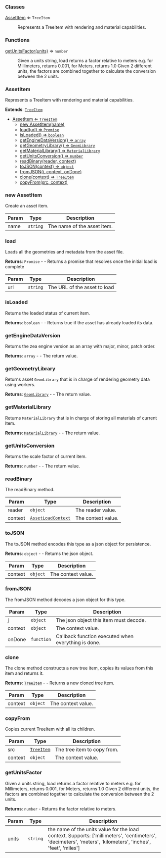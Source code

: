 ### Classes

<dl>
<dt><a href="#AssetItem">AssetItem</a> ⇐ <code>TreeItem</code></dt>
<dd><p>Represents a TreeItem with rendering and material capabilities.</p>
</dd>
</dl>

### Functions

<dl>
<dt><a href="#getUnitsFactor">getUnitsFactor(units)</a> ⇒ <code>number</code></dt>
<dd><p>Given a units string, load returns a factor relative to meters
e.g. for Millimeters, returns 0.001, for Meters, returns 1.0
Given 2 different units, the factors are combined together to calculate the conversion between the 2 units.</p>
</dd>
</dl>

<a name="AssetItem"></a>

### AssetItem 
Represents a TreeItem with rendering and material capabilities.


**Extends**: <code>[TreeItem](api/SceneTree\TreeItem.md)</code>  

* [AssetItem ⇐ <code>TreeItem</code>](#AssetItem)
    * [new AssetItem(name)](#new-AssetItem)
    * [load(url) ⇒ <code>Promise</code>](#load)
    * [isLoaded() ⇒ <code>boolean</code>](#isLoaded)
    * [getEngineDataVersion() ⇒ <code>array</code>](#getEngineDataVersion)
    * [getGeometryLibrary() ⇒ <code>GeomLibrary</code>](#getGeometryLibrary)
    * [getMaterialLibrary() ⇒ <code>MaterialLibrary</code>](#getMaterialLibrary)
    * [getUnitsConversion() ⇒ <code>number</code>](#getUnitsConversion)
    * [readBinary(reader, context)](#readBinary)
    * [toJSON(context) ⇒ <code>object</code>](#toJSON)
    * [fromJSON(j, context, onDone)](#fromJSON)
    * [clone(context) ⇒ <code>TreeItem</code>](#clone)
    * [copyFrom(src, context)](#copyFrom)

<a name="new_AssetItem_new"></a>

### new AssetItem
Create an asset item.


| Param | Type | Description |
| --- | --- | --- |
| name | <code>string</code> | The name of the asset item. |

<a name="AssetItem+load"></a>

### load
Loads all the geometries and metadata from the asset file.


**Returns**: <code>Promise</code> - - Returns a promise that resolves once the initial load is complete  

| Param | Type | Description |
| --- | --- | --- |
| url | <code>string</code> | The URL of the asset to load |

<a name="AssetItem+isLoaded"></a>

### isLoaded
Returns the loaded status of current item.


**Returns**: <code>boolean</code> - - Returns true if the asset has already loaded its data.  
<a name="AssetItem+getEngineDataVersion"></a>

### getEngineDataVersion
Returns the zea engine version as an array with major, minor, patch order.


**Returns**: <code>array</code> - - The return value.  
<a name="AssetItem+getGeometryLibrary"></a>

### getGeometryLibrary
Returns asset `GeomLibrary` that is in charge of rendering geometry data using workers.


**Returns**: <code>[GeomLibrary](api/SceneTree\GeomLibrary.md)</code> - - The return value.  
<a name="AssetItem+getMaterialLibrary"></a>

### getMaterialLibrary
Returns `MaterialLibrary` that is in charge of storing all materials of current Item.


**Returns**: <code>[MaterialLibrary](api/SceneTree\MaterialLibrary.md)</code> - - The return value.  
<a name="AssetItem+getUnitsConversion"></a>

### getUnitsConversion
Returns the scale factor of current item.


**Returns**: <code>number</code> - - The return value.  
<a name="AssetItem+readBinary"></a>

### readBinary
The readBinary method.



| Param | Type | Description |
| --- | --- | --- |
| reader | <code>object</code> | The reader value. |
| context | <code>[AssetLoadContext](api/SceneTree\AssetLoadContext.md)</code> | The context value. |

<a name="AssetItem+toJSON"></a>

### toJSON
The toJSON method encodes this type as a json object for persistence.


**Returns**: <code>object</code> - - Returns the json object.  

| Param | Type | Description |
| --- | --- | --- |
| context | <code>object</code> | The context value. |

<a name="AssetItem+fromJSON"></a>

### fromJSON
The fromJSON method decodes a json object for this type.



| Param | Type | Description |
| --- | --- | --- |
| j | <code>object</code> | The json object this item must decode. |
| context | <code>object</code> | The context value. |
| onDone | <code>function</code> | Callback function executed when everything is done. |

<a name="AssetItem+clone"></a>

### clone
The clone method constructs a new tree item, copies its values
from this item and returns it.


**Returns**: <code>[TreeItem](api/SceneTree\TreeItem.md)</code> - - Returns a new cloned tree item.  

| Param | Type | Description |
| --- | --- | --- |
| context | <code>object</code> | The context value. |

<a name="AssetItem+copyFrom"></a>

### copyFrom
Copies current TreeItem with all its children.



| Param | Type | Description |
| --- | --- | --- |
| src | <code>[TreeItem](api/SceneTree\TreeItem.md)</code> | The tree item to copy from. |
| context | <code>object</code> | The context value. |

<a name="getUnitsFactor"></a>

### getUnitsFactor
Given a units string, load returns a factor relative to meters
e.g. for Millimeters, returns 0.001, for Meters, returns 1.0
Given 2 different units, the factors are combined together to calculate the conversion between the 2 units.


**Returns**: <code>number</code> - Returns the factor relative to meters.  

| Param | Type | Description |
| --- | --- | --- |
| units | <code>string</code> | the name of the units value for the load context. Supports: ['millimeters', 'centimeters', 'decimeters', 'meters', 'kilometers', 'inches', 'feet', 'miles'] |


